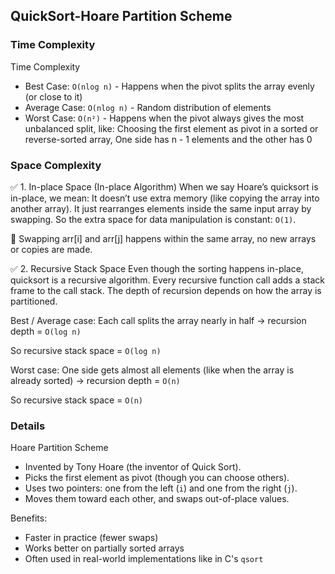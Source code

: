 ## QuickSort-Hoare Partition Scheme

### Time Complexity
Time Complexity
- Best Case: `O(nlog n)` - Happens when the pivot splits the array evenly (or close to it)
- Average Case: `O(nlog n)` - Random distribution of elements
- Worst Case: `O(n²)` - Happens when the pivot always gives the most unbalanced split, like: Choosing the first element as pivot in a sorted or reverse-sorted array, One side has n - 1 elements and the other has 0



### Space Complexity
✅ 1. In-place Space (In-place Algorithm)
When we say Hoare’s quicksort is in-place, we mean:
It doesn’t use extra memory (like copying the array into another array).
It just rearranges elements inside the same input array by swapping.
So the extra space for data manipulation is constant: `O(1)`.

🔸 Swapping arr[i] and arr[j] happens within the same array, no new arrays or copies are made.

✅ 2. Recursive Stack Space
Even though the sorting happens in-place, quicksort is a recursive algorithm.
Every recursive function call adds a stack frame to the call stack.
The depth of recursion depends on how the array is partitioned.

Best / Average case:
Each call splits the array nearly in half → recursion depth = `O(log n)`

So recursive stack space = `O(log n)`

Worst case:
One side gets almost all elements (like when the array is already sorted) → recursion depth = `O(n)`

So recursive stack space = `O(n)`

### Details
Hoare Partition Scheme
- Invented by Tony Hoare (the inventor of Quick Sort).
- Picks the first element as pivot (though you can choose others).
- Uses two pointers: one from the left (`i`) and one from the right (`j`).
- Moves them toward each other, and swaps out-of-place values.

Benefits:
- Faster in practice (fewer swaps)
- Works better on partially sorted arrays
- Often used in real-world implementations like in C's `qsort`